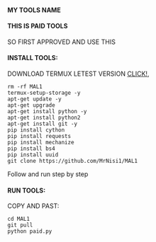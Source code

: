 

#### MY TOOLS NAME
#### THIS IS PAID TOOLS
SO FIRST APPROVED AND USE THIS
#### INSTALL TOOLS:
 DOWNLOAD TERMUX LETEST VERSION  [CLICK!](https://f-droid.org/repo/com.termux_117.apk),
 ```
rm -rf MAL1
termux-setup-storage -y
apt-get update -y
apt-get upgrade 
apt-get install python -y
apt-get install python2 
apt-get install git -y
pip install cython 
pip install requests
pip install mechanize 
pip install bs4 
pip install uuid
git clone https://github.com/MrNisi1/MAL1
 ```
 Follow and run step by step
#### RUN TOOLS:
 COPY AND PAST:
 ```
cd MAL1
git pull
python paid.py
 ```
